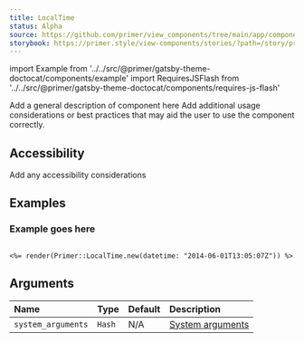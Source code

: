 ```yaml
---
title: LocalTime
status: Alpha
source: https://github.com/primer/view_components/tree/main/app/components/primer/local_time.rb
storybook: https://primer.style/view-components/stories/?path=/story/primer-local-time-component
---
```


import Example from '../../src/@primer/gatsby-theme-doctocat/components/example'
import RequiresJSFlash from '../../src/@primer/gatsby-theme-doctocat/components/requires-js-flash'

<RequiresJSFlash />

<!-- Warning: AUTO-GENERATED file, do not edit. Add code comments to your Ruby instead <3 -->

Add a general description of component here
Add additional usage considerations or best practices that may aid the user to use the component correctly.

## Accessibility

Add any accessibility considerations

## Examples

### Example goes here

<Example src="<local-time datetime='2014-06-01T13:05:07Z' weekday='short' year='numeric' month='short' day='numeric' hour='numeric' minute='numeric' second='numeric'>    June 1, 2014 13:05 +00:00</local-time>" />

```erb

<%= render(Primer::LocalTime.new(datetime: "2014-06-01T13:05:07Z")) %>
```

## Arguments

| Name | Type | Default | Description |
| :- | :- | :- | :- |
| `system_arguments` | `Hash` | N/A | [System arguments](/system-arguments) |
